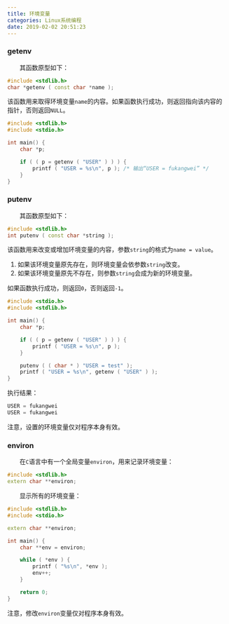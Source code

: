```yaml
---
title: 环境变量
categories: Linux系统编程
date: 2019-02-02 20:51:23
---
```

### getenv

&emsp;&emsp;其函数原型如下：<!--more-->

``` cpp
#include <stdlib.h>
char *getenv ( const char *name );
```

该函数用来取得环境变量`name`的内容。如果函数执行成功，则返回指向该内容的指针，否则返回`NULL`。

``` cpp
#include <stdlib.h>
#include <stdio.h>

int main() {
    char *p;

    if ( ( p = getenv ( "USER" ) ) ) {
        printf ( "USER = %s\n", p ); /* 输出“USER = fukangwei” */
    }
}
```

### putenv

&emsp;&emsp;其函数原型如下：

``` cpp
#include <stdlib.h>
int putenv ( const char *string );
```

该函数用来改变或增加环境变量的内容，参数`string`的格式为`name = value`。

1. 如果该环境变量原先存在，则环境变量会依参数`string`改变。
2. 如果该环境变量原先不存在，则参数`string`会成为新的环境变量。

如果函数执行成功，则返回`0`，否则返回`-1`。

``` cpp
#include <stdio.h>
#include <stdlib.h>

int main() {
    char *p;

    if ( ( p = getenv ( "USER" ) ) ) {
        printf ( "USER = %s\n", p );
    }

    putenv ( ( char * ) "USER = test" );
    printf ( "USER = %s\n", getenv ( "USER" ) );
}
```

执行结果：

``` cpp
USER = fukangwei
USER = fukangwei
```

注意，设置的环境变量仅对程序本身有效。

### environ

&emsp;&emsp;在`C`语言中有一个全局变量`environ`，用来记录环境变量：

``` cpp
#include <stdlib.h>
extern char **environ;
```

&emsp;&emsp;显示所有的环境变量：

``` cpp
#include <stdlib.h>
#include <stdio.h>

extern char **environ;

int main() {
    char **env = environ;

    while ( *env ) {
        printf ( "%s\n", *env );
        env++;
    }

    return 0;
}
```

注意，修改`environ`变量仅对程序本身有效。